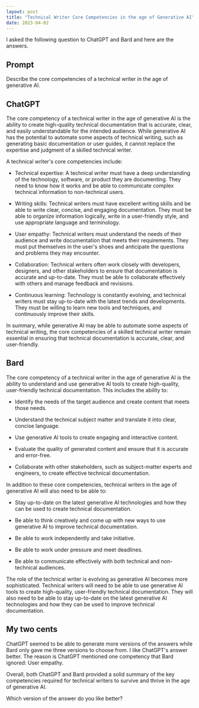 ```yaml
---
layout: post
title: "Technical Writer Core Competencies in the age of Generative AI"
date: 2023-04-02
---
```


I asked the following question to ChatGPT and Bard and here are the answers. 

## Prompt 

Describe the core competencies of a technical writer in the age of generative AI. 

## ChatGPT

The core competency of a technical writer in the age of generative AI is the ability to create high-quality technical documentation that is accurate, clear, and easily understandable for the intended audience. While generative AI has the potential to automate some aspects of technical writing, such as generating basic documentation or user guides, it cannot replace the expertise and judgment of a skilled technical writer.

A technical writer's core competencies include:

* Technical expertise: A technical writer must have a deep understanding of the technology, software, or product they are documenting. They need to know how it works and be able to communicate complex technical information to non-technical users.

* Writing skills: Technical writers must have excellent writing skills and be able to write clear, concise, and engaging documentation. They must be able to organize information logically, write in a user-friendly style, and use appropriate language and terminology.

* User empathy: Technical writers must understand the needs of their audience and write documentation that meets their requirements. They must put themselves in the user's shoes and anticipate the questions and problems they may encounter.

* Collaboration: Technical writers often work closely with developers, designers, and other stakeholders to ensure that documentation is accurate and up-to-date. They must be able to collaborate effectively with others and manage feedback and revisions.

* Continuous learning: Technology is constantly evolving, and technical writers must stay up-to-date with the latest trends and developments. They must be willing to learn new tools and techniques, and continuously improve their skills.

In summary, while generative AI may be able to automate some aspects of technical writing, the core competencies of a skilled technical writer remain essential in ensuring that technical documentation is accurate, clear, and user-friendly.
## Bard

The core competency of a technical writer in the age of generative AI is the ability to understand and use generative AI tools to create high-quality, user-friendly technical documentation. This includes the ability to:

* Identify the needs of the target audience and create content that meets those needs.
  
* Understand the technical subject matter and translate it into clear, concise language.

* Use generative AI tools to create engaging and interactive content.
  
* Evaluate the quality of generated content and ensure that it is accurate and error-free.

* Collaborate with other stakeholders, such as subject-matter experts and engineers, to create effective technical documentation.

In addition to these core competencies, technical writers in the age of generative AI will also need to be able to:

* Stay up-to-date on the latest generative AI technologies and how they can be used to create technical documentation.

* Be able to think creatively and come up with new ways to use generative AI to improve technical documentation.

* Be able to work independently and take initiative.
  
* Be able to work under pressure and meet deadlines.

* Be able to communicate effectively with both technical and non-technical audiences.

The role of the technical writer is evolving as generative AI becomes more sophisticated. Technical writers will need to be able to use generative AI tools to create high-quality, user-friendly technical documentation. They will also need to be able to stay up-to-date on the latest generative AI technologies and how they can be used to improve technical documentation.

## My two cents

ChatGPT seemed to be able to generate more versions of the answers while Bard only gave me three versions to choose from. I like ChatGPT's answer better. The reason is ChatGPT mentioned one competency that Bard ignored: User empathy. 

Overall, both ChatGPT and Bard provided a solid summary of the key competencies required for technical writers to survive and thrive in the age of generative AI.

Which version of the answer do you like better?
